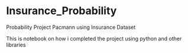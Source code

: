 # Insurance_Probability
Probability Project Pacmann using Insurance Dataset

This is notebook on how i completed the project using python and other libraries
